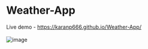 # Weather-App
Live demo - https://karanp666.github.io/Weather-App/ <br><br>
![image](https://user-images.githubusercontent.com/83541879/208622398-bbbfd45d-790d-47a7-8d5b-7a8882457703.png)
